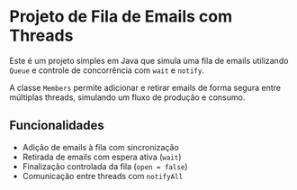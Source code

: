# Projeto de Fila de Emails com Threads

Este é um projeto simples em Java que simula uma fila de emails utilizando `Queue` e controle de concorrência com `wait` e `notify`.

A classe `Members` permite adicionar e retirar emails de forma segura entre múltiplas threads, simulando um fluxo de produção e consumo.

## Funcionalidades

- Adição de emails à fila com sincronização
- Retirada de emails com espera ativa (`wait`)
- Finalização controlada da fila (`open = false`)
- Comunicação entre threads com `notifyAll`
